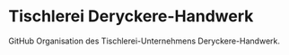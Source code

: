 # Tischlerei Deryckere-Handwerk

GitHub Organisation des Tischlerei-Unternehmens Deryckere-Handwerk.
